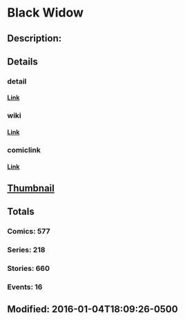 # Black Widow
## Description: 
## Details
### detail
#### [Link](http://marvel.com/comics/characters/1009189/black_widow?utm_campaign=apiRef&utm_source=225578a89fc76f3d20fbffda5d17a88d)
### wiki
#### [Link](http://marvel.com/universe/Black_Widow_(Natasha_Romanova)?utm_campaign=apiRef&utm_source=225578a89fc76f3d20fbffda5d17a88d)
### comiclink
#### [Link](http://marvel.com/comics/characters/1009189/black_widow?utm_campaign=apiRef&utm_source=225578a89fc76f3d20fbffda5d17a88d)
## [Thumbnail](http://i.annihil.us/u/prod/marvel/i/mg/f/30/50fecad1f395b.jpg)
## Totals
### Comics: 577
### Series: 218
### Stories: 660
### Events: 16
## Modified: 2016-01-04T18:09:26-0500